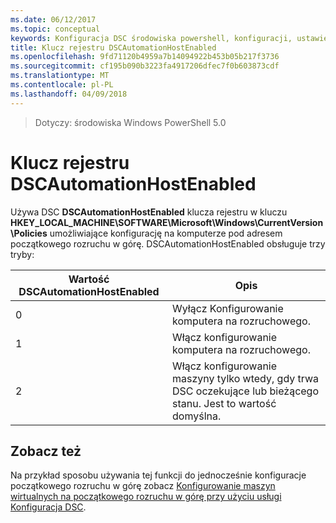 ```yaml
---
ms.date: 06/12/2017
ms.topic: conceptual
keywords: Konfiguracja DSC środowiska powershell, konfiguracji, ustawienia
title: Klucz rejestru DSCAutomationHostEnabled
ms.openlocfilehash: 9fd71120b4959a7b14094922b453b05b217f3736
ms.sourcegitcommit: cf195b090b3223fa4917206dfec7f0b603873cdf
ms.translationtype: MT
ms.contentlocale: pl-PL
ms.lasthandoff: 04/09/2018
---
```

>Dotyczy: środowiska Windows PowerShell 5.0

# <a name="dscautomationhostenabled-registry-key"></a>Klucz rejestru DSCAutomationHostEnabled

Używa DSC **DSCAutomationHostEnabled** klucza rejestru w kluczu **HKEY_LOCAL_MACHINE\SOFTWARE\Microsoft\Windows\CurrentVersion\Policies** umożliwiające konfigurację na komputerze pod adresem początkowego rozruchu w górę.
DSCAutomationHostEnabled obsługuje trzy tryby:

|  Wartość DSCAutomationHostEnabled  |  Opis   |
|---|---|
0 | Wyłącz Konfigurowanie komputera na rozruchowego. |
1 | Włącz konfigurowanie komputera na rozruchowego. |
2 | Włącz konfigurowanie maszyny tylko wtedy, gdy trwa DSC oczekujące lub bieżącego stanu. Jest to wartość domyślna. |

## <a name="see-also"></a>Zobacz też

Na przykład sposobu używania tej funkcji do jednocześnie konfiguracje początkowego rozruchu w górę zobacz [Konfigurowanie maszyn wirtualnych na początkowego rozruchu w górę przy użyciu usługi Konfiguracja DSC](bootstrapDsc.md).